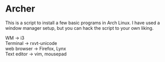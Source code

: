 # Archer
This is a script to install a few basic programs in Arch Linux. I have used a window manager setup, but you can hack the script to your own liking. 

WM -> i3<br>
Terminal -> rxvt-unicode<br>
web browser -> Firefox, Lynx<br>
Text editor -> vim, mousepad<br>
